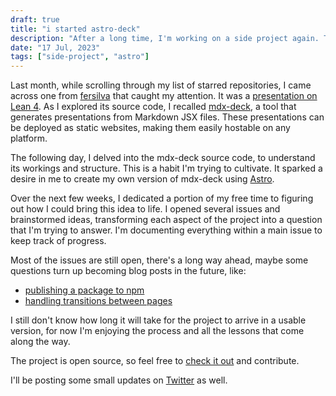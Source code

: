 ```yaml
---
draft: true
title: "i started astro-deck"
description: "After a long time, I'm working on a side project again. This time, I'm building a tool to create presentations using Astro."
date: "17 Jul, 2023"
tags: ["side-project", "astro"]
---
```


Last month, while scrolling through my list of starred repositories, I came across one from [fersilva](https://twitter.com/fersilvaa16) that caught my attention. It was a [presentation on Lean 4](https://github.com/fersilva16/natural-numbers-from-scratch-talk). As I explored its source code, I recalled [mdx-deck](https://github.com/jxnblk/mdx-deck), a tool that generates presentations from Markdown JSX files. These presentations can be deployed as static websites, making them easily hostable on any platform.

The following day, I delved into the mdx-deck source code, to understand its workings and structure. This is a habit I'm trying to cultivate. It sparked a desire in me to create my own version of mdx-deck using [Astro](astro.build/).

Over the next few weeks, I dedicated a portion of my free time to figuring out how I could bring this idea to life. I opened several issues and brainstormed ideas, transforming each aspect of the project into a question that I'm trying to answer. I'm documenting everything within a main issue to keep track of progress.

Most of the issues are still open, there's a long way ahead, maybe some questions turn up becoming blog posts in the future, like:

- [publishing a package to npm](https://github.com/ddanielsantos/astro-deck/issues/9)
- [handling transitions between pages](https://github.com/ddanielsantos/astro-deck/issues/18)

I still don't know how long it will take for the project to arrive in a usable version, for now I'm enjoying the process and all the lessons that come along the way.

The project is open source, so feel free to [check it out](https://github.com/ddanielsantos/astro-deck/) and contribute.

I'll be posting some small updates on [Twitter](https://twitter.com/renat0sp) as well.
